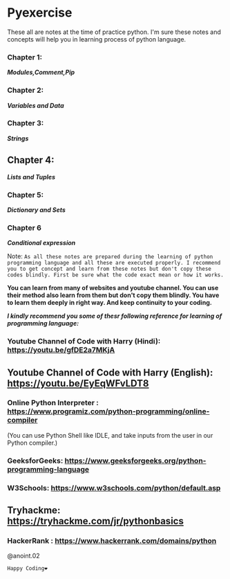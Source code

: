 # Pyexercise

These all are notes at the time of practice python. I'm sure these notes and concepts will help you in learning process of python language. 

### Chapter 1: 
***Modules,Comment,Pip***

### Chapter 2: 
***Variables and Data***

### Chapter 3: 
***Strings***

## Chapter 4: 
***Lists and Tuples***

### Chapter 5: 
***Dictionary and Sets***

### Chapter 6 
***Conditional expression***



Note: 
```As all these notes are prepared during the learning of python programming language and all these are executed properly. I recommend you to get concept and learn from these notes but don't copy these codes blindly. First be sure what the code exact mean or how it works.```

**You can learn from many of websites and youtube channel. You can use their method also learn from them but don't copy them blindly. You have to learn them deeply in right way. And keep continuity to your coding.**

***I kindly recommend you some of thesr following reference for learning of programming language:***
### Youtube Channel of Code with Harry (Hindi): https://youtu.be/gfDE2a7MKjA
## Youtube Channel of Code with Harry (English): https://youtu.be/EyEqWFvLDT8
### Online Python Interpreter : https://www.programiz.com/python-programming/online-compiler
   (<bold>You can use Python Shell like IDLE, and take inputs from the user in our Python compiler.</bold>)
### GeeksforGeeks: https://www.geeksforgeeks.org/python-programming-language
### W3Schools: https://www.w3schools.com/python/default.asp
## Tryhackme: https://tryhackme.com/jr/pythonbasics
### HackerRank : https://www.hackerrank.com/domains/python

@anoint.02

``Happy Coding❤️``
